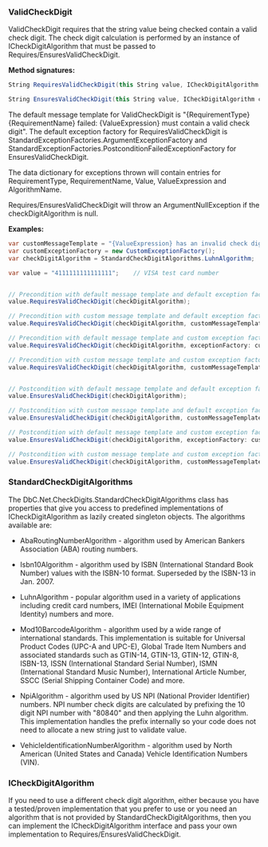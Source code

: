### ValidCheckDigit

ValidCheckDigit requires that the string value being checked contain a valid
check digit. The check digit calculation is performed by an instance of 
ICheckDigitAlgorithm that must be passed to Requires/EnsuresValidCheckDigit.

**Method signatures:**
```C#
String RequiresValidCheckDigit(this String value, ICheckDigitAlgorithm checkDigitAlgorithm, [String? messageTemplate = null], [IExceptionFactory? exceptionFactory = null], [String? valueExpression = null])

String EnsuresValidCheckDigit(this String value, ICheckDigitAlgorithm checkDigitAlgorithm, [String? messageTemplate = null], [IExceptionFactory? exceptionFactory = null], [String? valueExpression = null])
```

The default message template for ValidCheckDigit is "{RequirementType} {RequirementName} failed: {ValueExpression} must contain a valid check digit".
The default exception factory for RequiresValidCheckDigit is StandardExceptionFactories.ArgumentExceptionFactory 
and StandardExceptionFactories.PostconditionFailedExceptionFactory for 
EnsuresValidCheckDigit.

The data dictionary for exceptions thrown will contain entries for RequirementType,
RequirementName, Value, ValueExpression and AlgorithmName.

Requires/EnsuresValidCheckDigit will throw an ArgumentNullException if the 
checkDigitAlgorithm is null.

**Examples:**
```C#
var customMessageTemplate = "{ValueExpression} has an invalid check digit";
var customExceptionFactory = new CustomExceptionFactory();
var checkDigitAlgorithm = StandardCheckDigitAlgorithms.LuhnAlgorithm;

var value = "4111111111111111";    // VISA test card number


// Precondition with default message template and default exception factory.
value.RequiresValidCheckDigit(checkDigitAlgorithm);

// Precondition with custom message template and default exception factory.
value.RequiresValidCheckDigit(checkDigitAlgorithm, customMessageTemplate);

// Precondition with default message template and custom exception factory.
value.RequiresValidCheckDigit(checkDigitAlgorithm, exceptionFactory: customExceptionFactory);

// Precondition with custom message template and custom exception factory.
value.RequiresValidCheckDigit(checkDigitAlgorithm, customMessageTemplate, customExceptionFactory);


// Postcondition with default message template and default exception factory.
value.EnsuresValidCheckDigit(checkDigitAlgorithm);

// Postcondition with custom message template and default exception factory.
value.EnsuresValidCheckDigit(checkDigitAlgorithm, customMessageTemplate);

// Postcondition with default message template and custom exception factory.
value.EnsuresValidCheckDigit(checkDigitAlgorithm, exceptionFactory: customExceptionFactory);

// Postcondition with custom message template and custom exception factory.
value.EnsuresValidCheckDigit(checkDigitAlgorithm, customMessageTemplate, customExceptionFactory);
```

### StandardCheckDigitAlgorithms

The DbC.Net.CheckDigits.StandardCheckDigitAlgorithms class has properties 
that give you access to predefined implementations of ICheckDigitAlgorithm as
lazily created singleton objects. The algorithms available are:

- AbaRoutingNumberAlgorithm - algorithm used by American Bankers Association (ABA) 
  routing numbers.

- Isbn10Algorithm - algorithm used by ISBN (International Standard Book
  Number) values with the ISBN-10 format. Superseded by the ISBN-13 in Jan. 2007.

- LuhnAlgorithm - popular algorithm used in a variety of applications including
  credit card numbers, IMEI (International Mobile Equipment Identity) numbers
  and more.

- Mod10BarcodeAlgorithm - algorithm used by a wide range of international standards.
  This implementation is suitable for Universal Product Codes (UPC-A and UPC-E),
  Global Trade Item Numbers and associated standards such as GTIN-14, GTIN-13, 
  GTIN-12, GTIN-8, ISBN-13, ISSN (International Standard Serial Number), ISMN
  (International Standard Music Number), International Article Number, SSCC 
  (Serial Shipping Container Code) and more.

- NpiAlgorithm - algorithm used by US NPI (National Provider Identifier) numbers.
  NPI number check digits are calculated by prefixing the 10 digit NPI number
  with "80840" and then applying the Luhn algorithm. This implementation handles 
  the prefix internally so your code does not need to allocate a new string just 
  to validate value.

- VehicleIdentificationNumberAlgorithm - algorithm used by North American (United
  States and Canada) Vehicle Identification Numbers (VIN).

### ICheckDigitAlgorithm

If you need to use a different check digit algorithm, either because you have a
tested/proven implementation that you prefer to use or you need an algorithm that
is not provided by StandardCheckDigitAlgorithms, then you can implement the 
ICheckDigitAlgorithm interface and pass your own implementation to
Requires/EnsuresValidCheckDigit.